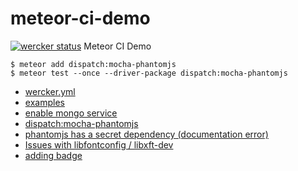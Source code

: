 # meteor-ci-demo
[![wercker status](https://app.wercker.com/status/2a7baacf59bb6724834d58e4cd0e5579/m "wercker status")](https://app.wercker.com/project/bykey/2a7baacf59bb6724834d58e4cd0e5579)
Meteor CI Demo

```
$ meteor add dispatch:mocha-phantomjs
$ meteor test --once --driver-package dispatch:mocha-phantomjs
```

- [wercker.yml](http://old-devcenter.wercker.com/articles/werckeryml/)
- [examples](https://github.com/ncb000gt/node.bcrypt.js/blob/master/werker.yml)
- [enable mongo service](http://devcenter.wercker.com/docs/services/mongodb.html)
- [dispatch:mocha-phantomjs](https://atmospherejs.com/dispatch/mocha-phantomjs)
- [phantomjs has a secret dependency (documentation error)](https://github.com/ariya/phantomjs/issues/10904)
- [Issues with libfontconfig / libxft-dev](http://askubuntu.com/questions/440678/issues-with-libfontconfig-libxft-dev)
- [adding badge](http://blog.wercker.com/2014/02/10/branch-badges.html)
